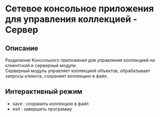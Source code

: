 # Сетевое консольное приложения для управления коллекцией - Сервер
## Описание
Разделение Консольного приложения для управления коллекцией на клиентский и серверный модули.  
Серверный модуль управляет коллекцией объектов, обрабатывает запросы клиента, сохраняет коллекцию в файл.
## Интерактивный режим
- save : сохранить коллекцию в файл
- exit : завершить программу
